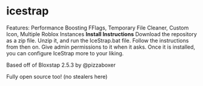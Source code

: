 # icestrap
Features: Performance Boosting FFlags, Temporary File Cleaner, Custom Icon, Multiple Roblox Instances
**Install Instructions**
Download the repository as a zip file. Unzip it, and run the IceStrap.bat file.
Follow the instructions from then on. Give admin permissions to it when it asks.
Once it is installed, you can configure IceStrap more to your liking.

Based off of Bloxstap 2.5.3 by @pizzaboxer


Fully open source too! (no stealers here)
